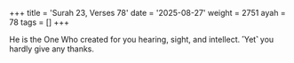 +++
title = 'Surah 23, Verses 78'
date = '2025-08-27'
weight = 2751
ayah = 78
tags = []
+++

He is the One Who created for you hearing, sight, and intellect. ˹Yet˺ you hardly give any thanks.